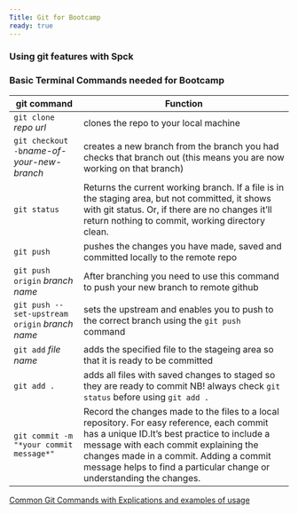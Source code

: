 ```yaml
---
Title: Git for Bootcamp
ready: true
---
```


### Using git features with Spck


### Basic Terminal Commands needed for Bootcamp
|git command|Function|
|---|---|
|`git clone` *repo url*|clones the repo to your local machine|
|`git checkout -b`*name-of-your-new-branch* |creates a new branch from the branch you had checks that branch out (this means you are now working on that branch)|
|`git status`|Returns the current working branch. If a file is in the staging area, but not committed, it shows with git status. Or, if there are no changes it’ll return nothing to commit, working directory clean.|
|`git push`|pushes the changes you have made, saved and committed locally to the remote repo|
|`git push origin` *branch name*|After branching you need to use this command to push your new branch to remote github|
|`git push --set-upstream origin` *branch name*| sets the upstream and enables you to push to the correct branch using the `git push` command|
|`git add` *file name*|adds the specified file to the stageing area so that it is ready to be committed|
`git add .`|adds all files with saved changes to staged so they are ready to commit NB! always check `git status` before using `git add .`|
|`git commit -m "*your commit message*"`|Record the changes made to the files to a local repository. For easy reference, each commit has a unique ID.It’s best practice to include a message with each commit explaining the changes made in a commit. Adding a commit message helps to find a particular change or understanding the changes. |

[Common Git Commands with Explications and examples of usage](http://guides.beanstalkapp.com/version-control/common-git-commands.html#local)